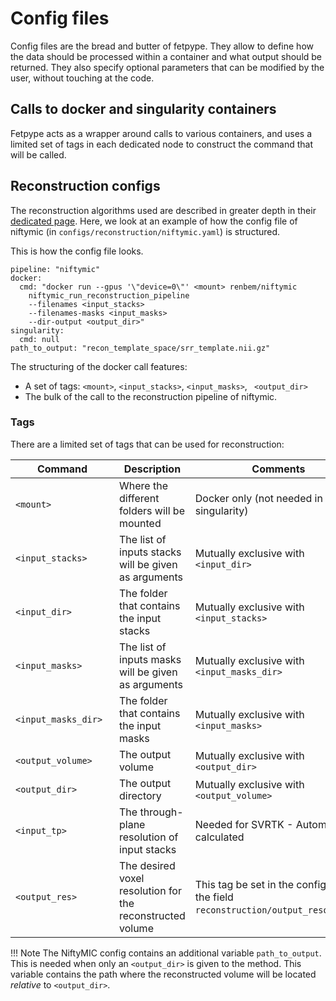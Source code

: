 # Config files

Config files are the bread and butter of fetpype. They allow to define how the data should be processed within a container and what output should be returned. They also specify optional parameters that can be modified by the user, without touching at the code.

## Calls to docker and singularity containers
Fetpype acts as a wrapper around calls to various containers, and uses a limited set of tags in each dedicated node to construct the command that will be called.

## Reconstruction configs
The reconstruction algorithms used are described in greater depth in their [dedicated page](reconstruction.md). Here, we look at an example of how the config file of niftymic (in `configs/reconstruction/niftymic.yaml`) is structured.

This is how the config file looks.
```
pipeline: "niftymic"
docker: 
  cmd: "docker run --gpus '\"device=0\"' <mount> renbem/niftymic 
    niftymic_run_reconstruction_pipeline
    --filenames <input_stacks>
    --filenames-masks <input_masks>
    --dir-output <output_dir>"
singularity:
  cmd: null
path_to_output: "recon_template_space/srr_template.nii.gz"
```

The structuring of the docker call features: 

- A set of tags: `<mount>`, `<input_stacks>`, `<input_masks>`, ` <output_dir>`
- The bulk of the call to the reconstruction pipeline of niftymic.

### Tags
There are a limited set of tags that can be used for reconstruction: 

| <div style="width:150px">Command</div> | Description                                               | Comments                                                                            |
| -------------------------------------- | --------------------------------------------------------- | ----------------------------------------------------------------------------------- |
| `<mount>`                              | Where the different folders will be mounted               | Docker only (not needed in singularity)                                             |
| `<input_stacks>`                       | The list of inputs stacks will be given as arguments      | Mutually exclusive with `<input_dir>`                                               |
| `<input_dir>`                          | The folder that contains the input stacks                 | Mutually exclusive with `<input_stacks>`                                            |
| `<input_masks>`                        | The list of inputs masks will be given as arguments       | Mutually exclusive with `<input_masks_dir>`                                         |
| `<input_masks_dir>`                    | The folder that contains the input masks                  | Mutually exclusive with `<input_masks>`                                             |
| `<output_volume>`                      | The output volume                                         | Mutually exclusive with `<output_dir>`                                              |
| `<output_dir>`                         | The output directory                                      | Mutually exclusive with `<output_volume>`                                           |
| `<input_tp>`                           | The through-plane resolution of input stacks              | Needed for SVRTK - Automatically calculated                                         |
| `<output_res>`                         | The desired voxel resolution for the reconstructed volume | This tag be set in the config file in the field `reconstruction/output_resolution`. |

!!! Note 
    The NiftyMIC config contains an additional variable `path_to_output`. This is needed when only an `<output_dir>` is given to the method. This variable contains the path where the reconstructed volume will be located *relative* to `<output_dir>`.


